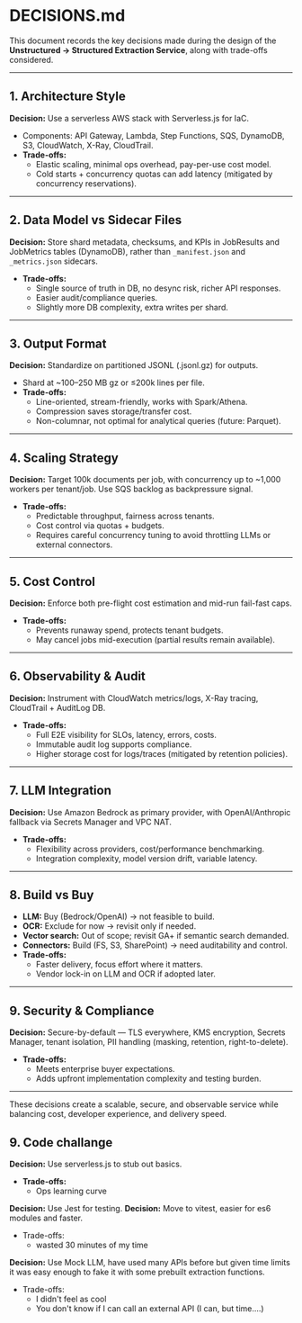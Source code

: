 # DECISIONS.md

This document records the key decisions made during the design of the **Unstructured → Structured Extraction Service**, along with trade-offs considered.

---

## 1. Architecture Style

**Decision:** Use a serverless AWS stack with Serverless.js for IaC.

- Components: API Gateway, Lambda, Step Functions, SQS, DynamoDB, S3, CloudWatch, X-Ray, CloudTrail.
- **Trade-offs:**
  - Elastic scaling, minimal ops overhead, pay-per-use cost model.
  - Cold starts + concurrency quotas can add latency (mitigated by concurrency reservations).

---

## 2. Data Model vs Sidecar Files

**Decision:** Store shard metadata, checksums, and KPIs in JobResults and JobMetrics tables (DynamoDB), rather than `_manifest.json` and `_metrics.json` sidecars.

- **Trade-offs:**
  - Single source of truth in DB, no desync risk, richer API responses.
  - Easier audit/compliance queries.
  - Slightly more DB complexity, extra writes per shard.

---

## 3. Output Format

**Decision:** Standardize on partitioned JSONL (.jsonl.gz) for outputs.

- Shard at ~100–250 MB gz or ≤200k lines per file.
- **Trade-offs:**
  - Line-oriented, stream-friendly, works with Spark/Athena.
  - Compression saves storage/transfer cost.
  - Non-columnar, not optimal for analytical queries (future: Parquet).

---

## 4. Scaling Strategy

**Decision:** Target 100k documents per job, with concurrency up to ~1,000 workers per tenant/job. Use SQS backlog as backpressure signal.

- **Trade-offs:**
  - Predictable throughput, fairness across tenants.
  - Cost control via quotas + budgets.
  - Requires careful concurrency tuning to avoid throttling LLMs or external connectors.

---

## 5. Cost Control

**Decision:** Enforce both pre-flight cost estimation and mid-run fail-fast caps.

- **Trade-offs:**
  - Prevents runaway spend, protects tenant budgets.
  - May cancel jobs mid-execution (partial results remain available).

---

## 6. Observability & Audit

**Decision:** Instrument with CloudWatch metrics/logs, X-Ray tracing, CloudTrail + AuditLog DB.

- **Trade-offs:**
  - Full E2E visibility for SLOs, latency, errors, costs.
  - Immutable audit log supports compliance.
  - Higher storage cost for logs/traces (mitigated by retention policies).

---

## 7. LLM Integration

**Decision:** Use Amazon Bedrock as primary provider, with OpenAI/Anthropic fallback via Secrets Manager and VPC NAT.

- **Trade-offs:**
  - Flexibility across providers, cost/performance benchmarking.
  - Integration complexity, model version drift, variable latency.

---

## 8. Build vs Buy

- **LLM:** Buy (Bedrock/OpenAI) → not feasible to build.
- **OCR:** Exclude for now → revisit only if needed.
- **Vector search:** Out of scope; revisit GA+ if semantic search demanded.
- **Connectors:** Build (FS, S3, SharePoint) → need auditability and control.
- **Trade-offs:**
  - Faster delivery, focus effort where it matters.
  - Vendor lock-in on LLM and OCR if adopted later.

---

## 9. Security & Compliance

**Decision:** Secure-by-default — TLS everywhere, KMS encryption, Secrets Manager, tenant isolation, PII handling (masking, retention, right-to-delete).

- **Trade-offs:**
  - Meets enterprise buyer expectations.
  - Adds upfront implementation complexity and testing burden.

---

These decisions create a scalable, secure, and observable service while balancing cost, developer experience, and delivery speed.

## 9. Code challange

**Decision:** Use serverless.js to stub out basics.

- **Trade-offs:**
  - Ops learning curve

**Decision:** Use Jest for testing.
**Decision:** Move to vitest, easier for es6 modules and faster.

- Trade-offs:
  - wasted 30 minutes of my time

**Decision:** Use Mock LLM, have used many APIs before but given time limits it was easy enough to fake it with some prebuilt extraction functions.

- Trade-offs:
  - I didn't feel as cool
  - You don't know if I can call an external API (I can, but time....)
